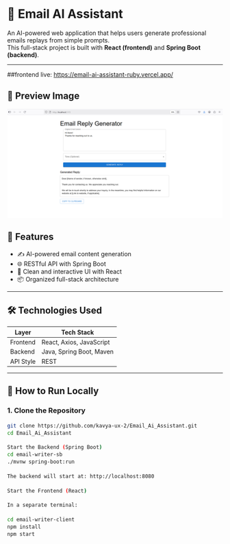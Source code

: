 # 📧 Email AI Assistant

An AI-powered web application that helps users generate professional emails replays from simple prompts.  
This full-stack project is built with **React (frontend)** and **Spring Boot (backend)**.

---
##frontend live: https://email-ai-assistant-ruby.vercel.app/

## 🚀 Preview Image
!["image"](https://github.com/kavya-ux-2/Email_Ai_Assistant/blob/663e4d7e0cec83d0e63f79b6890891a6fbabed36/Screenshot%202025-06-16%20123803.png)

## 🚀 Features

- ✍️ AI-powered email content generation
- 🌐 RESTful API with Spring Boot
- 🎨 Clean and interactive UI with React
- 📦 Organized full-stack architecture

---

## 🛠 Technologies Used

| Layer        | Tech Stack                  |
|--------------|-----------------------------|
| Frontend     | React, Axios, JavaScript    |
| Backend      | Java, Spring Boot, Maven    |
| API Style    | REST                        |

---

## 🔧 How to Run Locally

### 1. Clone the Repository

```bash
git clone https://github.com/kavya-ux-2/Email_Ai_Assistant.git
cd Email_Ai_Assistant

Start the Backend (Spring Boot)
cd email-writer-sb
./mvnw spring-boot:run

The backend will start at: http://localhost:8080

Start the Frontend (React)

In a separate terminal:

cd email-writer-client
npm install
npm start
